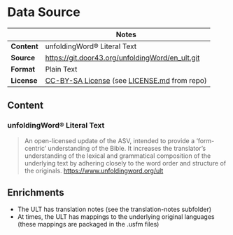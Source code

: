 # Data Source

| | Notes |
| --- | --- |
| **Content** | unfoldingWord® Literal Text |
| **Source** | <https://git.door43.org/unfoldingWord/en_ult.git> |
| **Format** | Plain Text |
| **License** | [CC-BY-SA License](http://creativecommons.org/licenses/by-sa/3.0/) (see [LICENSE.md](https://git.door43.org/unfoldingWord/en_ult/src/branch/master/LICENSE.md) from repo) |

## Content

### unfoldingWord® Literal Text

> An open-licensed update of the ASV, intended to provide a ‘form-centric’ understanding of the Bible. It increases the translator’s understanding of the lexical and grammatical composition of the underlying text by adhering closely to the word order and structure of the originals.
> <https://www.unfoldingword.org/ult>


## Enrichments

- The ULT has translation notes (see the translation-notes subfolder)
- At times, the ULT has mappings to the underlying original languages (these mappings are packaged in the .usfm files)
